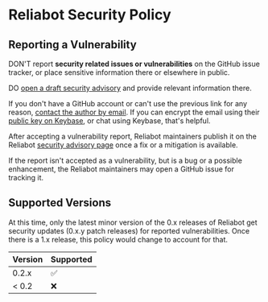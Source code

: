 # Reliabot Security Policy

## Reporting a Vulnerability

DON'T report **security related issues or vulnerabilities** on the GitHub issue
tracker, or place sensitive information there or elsewhere in public.

DO [open a draft security advisory][1] and provide relevant information there.

If you don't have a GitHub account or can't use the previous link for any
reason, [contact the author by email][2]. If you can encrypt the email using
their [public key on Keybase][3], or chat using Keybase, that's helpful.

After accepting a vulnerability report, Reliabot maintainers publish it on the
Reliabot [security advisory page][4] once a fix or a mitigation is available.

If the report isn't accepted as a vulnerability, but is a bug or a possible
enhancement, the Reliabot maintainers may open a GitHub issue for tracking it.

## Supported Versions

At this time, only the latest minor version of the 0.x releases of Reliabot get
security updates (0.x.y patch releases) for reported vulnerabilities. Once
there is a 1.x release, this policy would change to account for that.

| Version | Supported |
| ------- | --------- |
| 0.2.x   | ✅        |
| < 0.2   | ❌        |

[1]: https://github.com/dupuy/reliabot/security/advisories/new
[2]: mailto:alex@dupuy.us
[3]: https://keybase.io/dupuy
[4]: https://github.com/dupuy/reliabot/security/advisories
